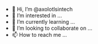 - 👋 Hi, I’m @axolotlsintech
- 👀 I’m interested in ...
- 🌱 I’m currently learning ...
- 💞️ I’m looking to collaborate on ...
- 📫 How to reach me ...

<!---
axolotlsintech/axolotlsintech is a ✨ special ✨ repository because its `README.md` (this file) appears on your GitHub profile.
You can click the Preview link to take a look at your changes.
--->
